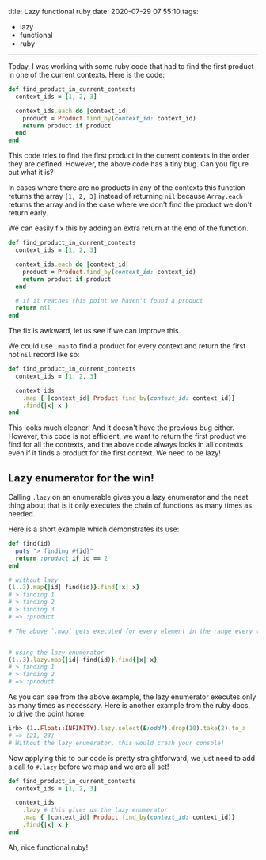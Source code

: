title: Lazy functional ruby
date: 2020-07-29 07:55:10
tags:
  - lazy
  - functional
  - ruby
---

Today, I was working with some ruby code that had to find the first product in
one of the current contexts. Here is the code:

```ruby
def find_product_in_current_contexts
  context_ids = [1, 2, 3]

  context_ids.each do |context_id|
    product = Product.find_by(context_id: context_id)
    return product if product
  end
end
```

This code tries to find the first product in the current contexts in the order
they are defined. However, the above code has a tiny bug. Can you figure out
what it is?

In cases where there are no products in any of the contexts this function
returns the array `[1, 2, 3]` instead of returning `nil` because `Array.each`
returns the array and in the case where we don't find the product we don't
return early.

We can easily fix this by adding an extra return at the end of the function.

```ruby
def find_product_in_current_contexts
  context_ids = [1, 2, 3]

  context_ids.each do |context_id|
    product = Product.find_by(context_id: context_id)
    return product if product
  end

  # if it reaches this point we haven't found a product
  return nil
end
```

The fix is awkward, let us see if we can improve this.

We could use `.map` to find a product for every context and return the first not
`nil` record like so:

```ruby
def find_product_in_current_contexts
  context_ids = [1, 2, 3]

  context_ids
    .map { |context_id| Product.find_by(context_id: context_id)}
    .find{|x| x }
end
```

This looks much cleaner! And it doesn't have the previous bug either. However,
this code is not efficient, we want to return the first product we find for all
the contexts, and the above code always looks in all contexts even if it finds a
product for the first context. We need to be lazy!

## Lazy enumerator for the win!

Calling `.lazy` on an enumerable gives you a lazy enumerator and the neat thing
about that is it only executes the chain of functions as many times as needed.

Here is a short example which demonstrates its use:

```ruby
def find(id)
  puts "> finding #{id}"
  return :product if id == 2
end

# without lazy
(1..3).map{|id| find(id)}.find{|x| x}
# > finding 1
# > finding 2
# > finding 3
# => :product

# The above `.map` gets executed for every element in the range every time!


# using the lazy enumerator
(1..3).lazy.map{|id| find(id)}.find{|x| x}
# > finding 1
# > finding 2
# => :product
```

As you can see from the above example, the lazy enumerator executes only as many
times as necessary. Here is another example from the ruby docs, to drive the
point home:

```ruby
irb> (1..Float::INFINITY).lazy.select(&:odd?).drop(10).take(2).to_a
# => [21, 23]
# Without the lazy enumerator, this would crash your console!
```

Now applying this to our code is pretty straightforward, we just need to add a
call to `#.lazy` before we map and we are all set!

```ruby
def find_product_in_current_contexts
  context_ids = [1, 2, 3]

  context_ids
    .lazy # this gives us the lazy enumerator
    .map { |context_id| Product.find_by(context_id: context_id)}
    .find{|x| x }
end
```

Ah, nice functional ruby!
